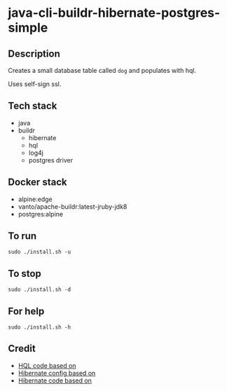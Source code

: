 # java-cli-buildr-hibernate-postgres-simple

## Description
Creates a small database table
called `dog` and populates with
hql.

Uses self-sign ssl.

## Tech stack
- java
- buildr
  - hibernate
  - hql
  - log4j
  - postgres driver

## Docker stack
- alpine:edge
- vanto/apache-buildr:latest-jruby-jdk8
- postgres:alpine

## To run
`sudo ./install.sh -u`

## To stop
`sudo ./install.sh -d`

## For help
`sudo ./install.sh -h`

## Credit
- [HQL code based on](https://www.journaldev.com/2954/hibernate-query-language-hql-example-tutorial)
- [Hibernate config based on](https://www.theserverside.com/blog/Coffee-Talk-Java-News-Stories-and-Opinions/An-example-hibernatecfgxml-for-MySQL-8-and-Hibernate-5)
- [Hibernate code based on](https://github.com/lokeshgupta1981/hibernate/tree/master/hibernate-hello-world)
